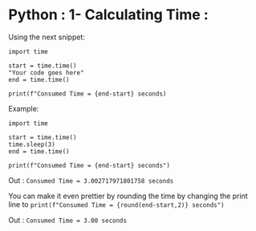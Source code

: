 # Python : 1- Calculating Time :
Using the next snippet:

```
import time

start = time.time()
"Your code goes here"
end = time.time()

print(f"Consumed Time = {end-start} seconds)
```

Example:
```
import time

start = time.time()
time.sleep(3)
end = time.time()

print(f"Consumed Time = {end-start} seconds")
```
Out : ``` Consumed Time = 3.002717971801758 seconds ```

You can make it even prettier by rounding the time by changing the print line to ``` print(f"Consumed Time = {round(end-start,2)} seconds") ```

Out : ``` Consumed Time = 3.00 seconds ```